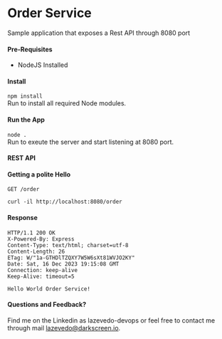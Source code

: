 # Order Service

Sample application that exposes a Rest API through 8080 port

#### Pre-Requisites

* NodeJS Installed

#### Install

```npm install```<br>
Run to install all required Node modules.

#### Run the App

```node .```<br> 
Run to exeute the server and start listening at 8080 port.

#### REST API

#### Getting a polite Hello

```GET /order```<br>
```code
curl -il http://localhost:8080/order
```

#### Response

```code
HTTP/1.1 200 OK
X-Powered-By: Express
Content-Type: text/html; charset=utf-8
Content-Length: 26
ETag: W/"1a-GTHDlTZQXY7W5W6sXt81WVJO2KY"
Date: Sat, 16 Dec 2023 19:15:08 GMT
Connection: keep-alive
Keep-Alive: timeout=5

Hello World Order Service!
```

#### Questions and Feedback?

Find me on the Linkedin as lazevedo-devops or feel free to contact me through mail lazevedo@darkscreen.io.